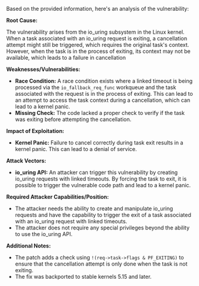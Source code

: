 Based on the provided information, here's an analysis of the vulnerability:

**Root Cause:**

The vulnerability arises from the io_uring subsystem in the Linux kernel. When a task associated with an io_uring request is exiting, a cancellation attempt might still be triggered, which requires the original task's context. However, when the task is in the process of exiting, its context may not be available, which leads to a failure in cancellation

**Weaknesses/Vulnerabilities:**

- **Race Condition:** A race condition exists where a linked timeout is being processed via the `io_fallback_req_func` workqueue and the task associated with the request is in the process of exiting. This can lead to an attempt to access the task context during a cancellation, which can lead to a kernel panic.
- **Missing Check:**  The code lacked a proper check to verify if the task was exiting before attempting the cancellation.

**Impact of Exploitation:**

- **Kernel Panic:** Failure to cancel correctly during task exit results in a kernel panic. This can lead to a denial of service.

**Attack Vectors:**

- **io_uring API:** An attacker can trigger this vulnerability by creating io_uring requests with linked timeouts. By forcing the task to exit, it is possible to trigger the vulnerable code path and lead to a kernel panic.

**Required Attacker Capabilities/Position:**
- The attacker needs the ability to create and manipulate io_uring requests and have the capability to trigger the exit of a task associated with an io_uring request with linked timeouts.
- The attacker does not require any special privileges beyond the ability to use the io_uring API.

**Additional Notes:**
- The patch adds a check using `!(req->task->flags & PF_EXITING)` to ensure that the cancellation attempt is only done when the task is not exiting.
- The fix was backported to stable kernels 5.15 and later.